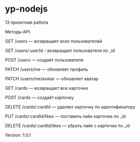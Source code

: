 # yp-nodejs
13 проектная работа

Методы API:

GET /users — возвращает всех пользователей

GET /users/:userId - возвращает пользователя по _id

POST /users — создаёт пользователя

PATCH /users/me — обновляет профиль

PATCH /users/me/avatar — обновляет аватар


GET /cards — возвращает все карточки

POST /cards — создаёт карточку

DELETE /cards/:cardId — удаляет карточку по идентификатору

PUT /cards/:cardId/likes — поставить лайк карточке по _id

DELETE /cards/:cardId/likes — убрать лайк с карточки по _id

Version: 1.0.1

